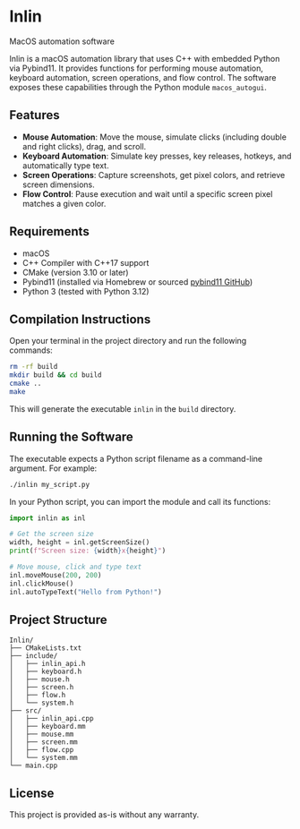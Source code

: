 # Inlin
MacOS automation software

Inlin is a macOS automation library that uses C++ with embedded Python via Pybind11. It provides functions for performing mouse automation, keyboard automation, screen operations, and flow control. The software exposes these capabilities through the Python module `macos_autogui`.

## Features

- **Mouse Automation**: Move the mouse, simulate clicks (including double and right clicks), drag, and scroll.
- **Keyboard Automation**: Simulate key presses, key releases, hotkeys, and automatically type text.
- **Screen Operations**: Capture screenshots, get pixel colors, and retrieve screen dimensions.
- **Flow Control**: Pause execution and wait until a specific screen pixel matches a given color.

## Requirements

- macOS
- C++ Compiler with C++17 support
- CMake (version 3.10 or later)
- Pybind11 (installed via Homebrew or sourced [pybind11 GitHub](https://github.com/pybind/pybind11))
- Python 3 (tested with Python 3.12)

## Compilation Instructions

Open your terminal in the project directory and run the following commands:

```bash
rm -rf build
mkdir build && cd build
cmake ..
make
```

This will generate the executable `inlin` in the `build` directory.

## Running the Software

The executable expects a Python script filename as a command-line argument. For example:

```bash
./inlin my_script.py
```

In your Python script, you can import the module and call its functions:

```python
import inlin as inl

# Get the screen size
width, height = inl.getScreenSize()
print(f"Screen size: {width}x{height}")

# Move mouse, click and type text
inl.moveMouse(200, 200)
inl.clickMouse()
inl.autoTypeText("Hello from Python!")
```

## Project Structure

```
Inlin/
├── CMakeLists.txt
├── include/
│   ├── inlin_api.h
│   ├── keyboard.h
│   ├── mouse.h
│   ├── screen.h
│   ├── flow.h
│   └── system.h
├── src/
│   ├── inlin_api.cpp
│   ├── keyboard.mm
│   ├── mouse.mm
│   ├── screen.mm
│   ├── flow.cpp
│   └── system.mm
└── main.cpp
```

## License

This project is provided as-is without any warranty.
